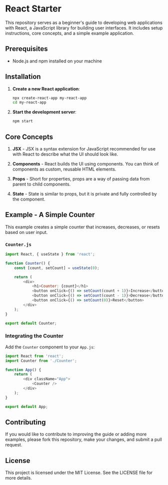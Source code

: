 # React Starter

This repository serves as a beginner's guide to developing web applications with React, a JavaScript library for building user interfaces. It includes setup instructions, core concepts, and a simple example application.

## Prerequisites

- Node.js and npm installed on your machine

## Installation

1. **Create a new React application**:
   ```bash
   npx create-react-app my-react-app
   cd my-react-app
   ```

2. **Start the development server**:
   ```bash
   npm start
   ```

## Core Concepts

1. **JSX** - JSX is a syntax extension for JavaScript recommended for use with React to describe what the UI should look like.

2. **Components** - React builds the UI using components. You can think of components as custom, reusable HTML elements.

3. **Props** - Short for properties, props are a way of passing data from parent to child components.

4. **State** - State is similar to props, but it is private and fully controlled by the component.

## Example - A Simple Counter

This example creates a simple counter that increases, decreases, or resets based on user input.

### `Counter.js`

```javascript
import React, { useState } from 'react';

function Counter() {
    const [count, setCount] = useState(0);

    return (
        <div>
            <h1>Counter: {count}</h1>
            <button onClick={() => setCount(count + 1)}>Increase</button>
            <button onClick={() => setCount(count - 1)}>Decrease</button>
            <button onClick={() => setCount(0)}>Reset</button>
        </div>
    );
}

export default Counter;
```

### Integrating the Counter

Add the `Counter` component to your `App.js`:

```javascript
import React from 'react';
import Counter from './Counter';

function App() {
    return (
        <div className="App">
            <Counter />
        </div>
    );
}

export default App;
```

## Contributing

If you would like to contribute to improving the guide or adding more examples, please fork this repository, make your changes, and submit a pull request.

## License

This project is licensed under the MIT License. See the LICENSE file for more details.
